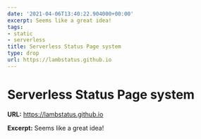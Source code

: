 ```yaml
---
date: '2021-04-06T13:40:22.904000+00:00'
excerpt: Seems like a great idea!
tags:
- static
- serverless
title: Serverless Status Page system
type: drop
url: https://lambstatus.github.io
---
```


# Serverless Status Page system

**URL:** https://lambstatus.github.io

**Excerpt:** Seems like a great idea!
